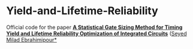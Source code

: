 # Yield-and-Lifetime-Reliability
Official code for the paper [**A Statistical Gate Sizing Method for Timing Yield and Lifetime Reliability Optimization of Integrated Circuits**](https://ieeexplore.ieee.org/abstract/document/9069424/) ([Seyed Milad Ebrahimipour*](https://miladebrahimipour.github.io/)
